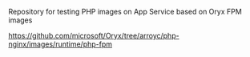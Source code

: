 Repository for testing PHP images on App Service based on Oryx FPM images

https://github.com/microsoft/Oryx/tree/arroyc/php-nginx/images/runtime/php-fpm
